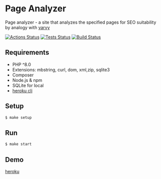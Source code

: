# Page Analyzer


Page analyzer - a site that analyzes the specified pages for SEO suitability by analogy with [varvy](https://varvy.com/pagespeed/)

[![Actions Status](https://github.com/taponomarev/php-project-lvl3/workflows/hexlet-check/badge.svg)](https://github.com/taponomarev/php-project-lvl3/actions)
[![Tests Status](https://github.com/taponomarev/php-project-lvl3/workflows/Tests/badge.svg)](https://github.com/taponomarev/php-project-lvl3/actions)
[![Build Status](https://github.com/taponomarev/php-project-lvl3/workflows/Build/badge.svg)](https://github.com/taponomarev/php-project-lvl3/actions)

## Requirements

* PHP ^8.0
* Extensions: mbstring, curl, dom, xml,zip, sqlite3
* Composer
* Node.js & npm
* SQLite for local
* [heroku cli](https://devcenter.heroku.com/articles/heroku-cli#download-and-install)

## Setup

```sh
$ make setup
```

## Run

```sh
$ make start
```

## Demo

[heroku](https://serene-hollows-69777.herokuapp.com/)
